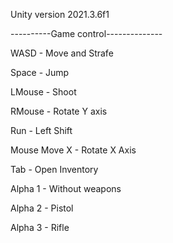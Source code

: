 Unity version 2021.3.6f1

----------Game control--------------

WASD -  Move and Strafe

Space - Jump

LMouse - Shoot

RMouse - Rotate Y axis

Run - Left Shift

Mouse Move X - Rotate X Axis

Tab - Open Inventory

Alpha 1 - Without weapons

Alpha 2 - Pistol

Alpha 3 - Rifle



